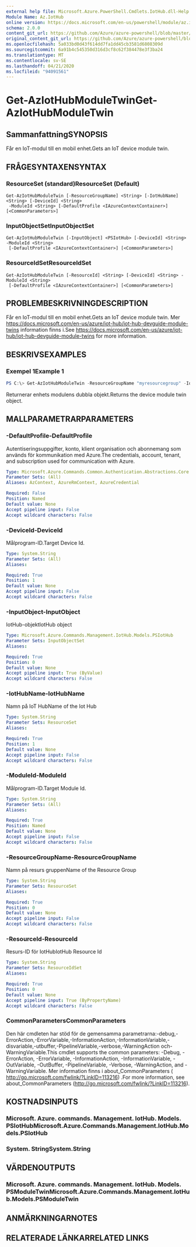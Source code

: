 ```yaml
---
external help file: Microsoft.Azure.PowerShell.Cmdlets.IotHub.dll-Help.xml
Module Name: Az.IotHub
online version: https://docs.microsoft.com/en-us/powershell/module/az.iothub/get-aziothubmoduletwin
schema: 2.0.0
content_git_url: https://github.com/Azure/azure-powershell/blob/master/src/IotHub/IotHub/help/Get-AzIotHubModuleTwin.md
original_content_git_url: https://github.com/Azure/azure-powershell/blob/master/src/IotHub/IotHub/help/Get-AzIotHubModuleTwin.md
ms.openlocfilehash: 5a033bd0d43f614dd7fa1dd45cb3581d6808309d
ms.sourcegitcommit: 6a91b4c545350d316d3cf8c62f384478e3f3ba24
ms.translationtype: MT
ms.contentlocale: sv-SE
ms.lasthandoff: 04/21/2020
ms.locfileid: "94091561"
---
```

# <span data-ttu-id="a7476-101">Get-AzIotHubModuleTwin</span><span class="sxs-lookup"><span data-stu-id="a7476-101">Get-AzIotHubModuleTwin</span></span>

## <span data-ttu-id="a7476-102">Sammanfattning</span><span class="sxs-lookup"><span data-stu-id="a7476-102">SYNOPSIS</span></span>
<span data-ttu-id="a7476-103">Får en IoT-modul till en mobil enhet.</span><span class="sxs-lookup"><span data-stu-id="a7476-103">Gets an IoT device module twin.</span></span>

## <span data-ttu-id="a7476-104">FRÅGESYNTAXEN</span><span class="sxs-lookup"><span data-stu-id="a7476-104">SYNTAX</span></span>

### <span data-ttu-id="a7476-105">ResourceSet (standard)</span><span class="sxs-lookup"><span data-stu-id="a7476-105">ResourceSet (Default)</span></span>
```
Get-AzIotHubModuleTwin [-ResourceGroupName] <String> [-IotHubName] <String> [-DeviceId] <String>
 -ModuleId <String> [-DefaultProfile <IAzureContextContainer>] [<CommonParameters>]
```

### <span data-ttu-id="a7476-106">InputObjectSet</span><span class="sxs-lookup"><span data-stu-id="a7476-106">InputObjectSet</span></span>
```
Get-AzIotHubModuleTwin [-InputObject] <PSIotHub> [-DeviceId] <String> -ModuleId <String>
 [-DefaultProfile <IAzureContextContainer>] [<CommonParameters>]
```

### <span data-ttu-id="a7476-107">ResourceIdSet</span><span class="sxs-lookup"><span data-stu-id="a7476-107">ResourceIdSet</span></span>
```
Get-AzIotHubModuleTwin [-ResourceId] <String> [-DeviceId] <String> -ModuleId <String>
 [-DefaultProfile <IAzureContextContainer>] [<CommonParameters>]
```

## <span data-ttu-id="a7476-108">PROBLEMBESKRIVNING</span><span class="sxs-lookup"><span data-stu-id="a7476-108">DESCRIPTION</span></span>
<span data-ttu-id="a7476-109">Får en IoT-modul till en mobil enhet.</span><span class="sxs-lookup"><span data-stu-id="a7476-109">Gets an IoT device module twin.</span></span> <span data-ttu-id="a7476-110">Mer https://docs.microsoft.com/en-us/azure/iot-hub/iot-hub-devguide-module-twins information finns i.</span><span class="sxs-lookup"><span data-stu-id="a7476-110">See https://docs.microsoft.com/en-us/azure/iot-hub/iot-hub-devguide-module-twins for more information.</span></span>

## <span data-ttu-id="a7476-111">BESKRIVS</span><span class="sxs-lookup"><span data-stu-id="a7476-111">EXAMPLES</span></span>

### <span data-ttu-id="a7476-112">Exempel 1</span><span class="sxs-lookup"><span data-stu-id="a7476-112">Example 1</span></span>
```powershell
PS C:\> Get-AzIotHubModuleTwin -ResourceGroupName "myresourcegroup" -IotHubName "myiothub" -DeviceId "myDevice1" -ModuleId "myModule1"
```

<span data-ttu-id="a7476-113">Returnerar enhets modulens dubbla objekt.</span><span class="sxs-lookup"><span data-stu-id="a7476-113">Returns the device module twin object.</span></span>

## <span data-ttu-id="a7476-114">MALLPARAMETRAR</span><span class="sxs-lookup"><span data-stu-id="a7476-114">PARAMETERS</span></span>

### <span data-ttu-id="a7476-115">-DefaultProfile</span><span class="sxs-lookup"><span data-stu-id="a7476-115">-DefaultProfile</span></span>
<span data-ttu-id="a7476-116">Autentiseringsuppgifter, konto, klient organisation och abonnemang som används för kommunikation med Azure.</span><span class="sxs-lookup"><span data-stu-id="a7476-116">The credentials, account, tenant, and subscription used for communication with Azure.</span></span>

```yaml
Type: Microsoft.Azure.Commands.Common.Authentication.Abstractions.Core.IAzureContextContainer
Parameter Sets: (All)
Aliases: AzContext, AzureRmContext, AzureCredential

Required: False
Position: Named
Default value: None
Accept pipeline input: False
Accept wildcard characters: False
```

### <span data-ttu-id="a7476-117">-DeviceId</span><span class="sxs-lookup"><span data-stu-id="a7476-117">-DeviceId</span></span>
<span data-ttu-id="a7476-118">Målprogram-ID.</span><span class="sxs-lookup"><span data-stu-id="a7476-118">Target Device Id.</span></span>

```yaml
Type: System.String
Parameter Sets: (All)
Aliases:

Required: True
Position: 1
Default value: None
Accept pipeline input: False
Accept wildcard characters: False
```

### <span data-ttu-id="a7476-119">-InputObject</span><span class="sxs-lookup"><span data-stu-id="a7476-119">-InputObject</span></span>
<span data-ttu-id="a7476-120">IotHub-objekt</span><span class="sxs-lookup"><span data-stu-id="a7476-120">IotHub object</span></span>

```yaml
Type: Microsoft.Azure.Commands.Management.IotHub.Models.PSIotHub
Parameter Sets: InputObjectSet
Aliases:

Required: True
Position: 0
Default value: None
Accept pipeline input: True (ByValue)
Accept wildcard characters: False
```

### <span data-ttu-id="a7476-121">-IotHubName</span><span class="sxs-lookup"><span data-stu-id="a7476-121">-IotHubName</span></span>
<span data-ttu-id="a7476-122">Namn på IoT Hub</span><span class="sxs-lookup"><span data-stu-id="a7476-122">Name of the Iot Hub</span></span>

```yaml
Type: System.String
Parameter Sets: ResourceSet
Aliases:

Required: True
Position: 1
Default value: None
Accept pipeline input: False
Accept wildcard characters: False
```

### <span data-ttu-id="a7476-123">-ModuleId</span><span class="sxs-lookup"><span data-stu-id="a7476-123">-ModuleId</span></span>
<span data-ttu-id="a7476-124">Målprogram-ID.</span><span class="sxs-lookup"><span data-stu-id="a7476-124">Target Module Id.</span></span>

```yaml
Type: System.String
Parameter Sets: (All)
Aliases:

Required: True
Position: Named
Default value: None
Accept pipeline input: False
Accept wildcard characters: False
```

### <span data-ttu-id="a7476-125">-ResourceGroupName</span><span class="sxs-lookup"><span data-stu-id="a7476-125">-ResourceGroupName</span></span>
<span data-ttu-id="a7476-126">Namn på resurs gruppen</span><span class="sxs-lookup"><span data-stu-id="a7476-126">Name of the Resource Group</span></span>

```yaml
Type: System.String
Parameter Sets: ResourceSet
Aliases:

Required: True
Position: 0
Default value: None
Accept pipeline input: False
Accept wildcard characters: False
```

### <span data-ttu-id="a7476-127">-ResourceId</span><span class="sxs-lookup"><span data-stu-id="a7476-127">-ResourceId</span></span>
<span data-ttu-id="a7476-128">Resurs-ID för IotHub</span><span class="sxs-lookup"><span data-stu-id="a7476-128">IotHub Resource Id</span></span>

```yaml
Type: System.String
Parameter Sets: ResourceIdSet
Aliases:

Required: True
Position: 0
Default value: None
Accept pipeline input: True (ByPropertyName)
Accept wildcard characters: False
```

### <span data-ttu-id="a7476-129">CommonParameters</span><span class="sxs-lookup"><span data-stu-id="a7476-129">CommonParameters</span></span>
<span data-ttu-id="a7476-130">Den här cmdleten har stöd för de gemensamma parametrarna:-debug,-ErrorAction,-ErrorVariable,-InformationAction,-InformationVariable,-disvariable,-utbuffer,-PipelineVariable,-verbose,-WarningAction och-WarningVariable.</span><span class="sxs-lookup"><span data-stu-id="a7476-130">This cmdlet supports the common parameters: -Debug, -ErrorAction, -ErrorVariable, -InformationAction, -InformationVariable, -OutVariable, -OutBuffer, -PipelineVariable, -Verbose, -WarningAction, and -WarningVariable.</span></span> <span data-ttu-id="a7476-131">Mer information finns i about_CommonParameters ( http://go.microsoft.com/fwlink/?LinkID=113216) .</span><span class="sxs-lookup"><span data-stu-id="a7476-131">For more information, see about_CommonParameters (http://go.microsoft.com/fwlink/?LinkID=113216).</span></span>

## <span data-ttu-id="a7476-132">KOSTNADS</span><span class="sxs-lookup"><span data-stu-id="a7476-132">INPUTS</span></span>

### <span data-ttu-id="a7476-133">Microsoft. Azure. commands. Management. IotHub. Models. PSIotHub</span><span class="sxs-lookup"><span data-stu-id="a7476-133">Microsoft.Azure.Commands.Management.IotHub.Models.PSIotHub</span></span>

### <span data-ttu-id="a7476-134">System. String</span><span class="sxs-lookup"><span data-stu-id="a7476-134">System.String</span></span>

## <span data-ttu-id="a7476-135">VÄRDEN</span><span class="sxs-lookup"><span data-stu-id="a7476-135">OUTPUTS</span></span>

### <span data-ttu-id="a7476-136">Microsoft. Azure. commands. Management. IotHub. Models. PSModuleTwin</span><span class="sxs-lookup"><span data-stu-id="a7476-136">Microsoft.Azure.Commands.Management.IotHub.Models.PSModuleTwin</span></span>

## <span data-ttu-id="a7476-137">ANMÄRKNINGAR</span><span class="sxs-lookup"><span data-stu-id="a7476-137">NOTES</span></span>

## <span data-ttu-id="a7476-138">RELATERADE LÄNKAR</span><span class="sxs-lookup"><span data-stu-id="a7476-138">RELATED LINKS</span></span>
